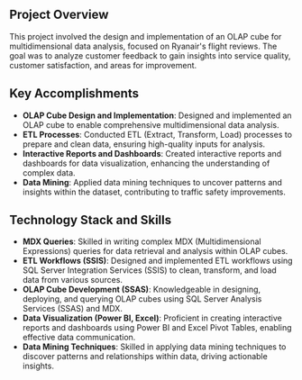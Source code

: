 ## Project Overview
This project involved the design and implementation of an OLAP cube for multidimensional data analysis, focused on Ryanair's flight reviews. The goal was to analyze customer feedback to gain insights into service quality, customer satisfaction, and areas for improvement.
## Key Accomplishments
- **OLAP Cube Design and Implementation**: Designed and implemented an OLAP cube to enable comprehensive multidimensional data analysis.
- **ETL Processes**: Conducted ETL (Extract, Transform, Load) processes to prepare and clean data, ensuring high-quality inputs for analysis.
- **Interactive Reports and Dashboards**: Created interactive reports and dashboards for data visualization, enhancing the understanding of complex data.
- **Data Mining**: Applied data mining techniques to uncover patterns and insights within the dataset, contributing to traffic safety improvements.

## Technology Stack and Skills
- **MDX Queries**: Skilled in writing complex MDX (Multidimensional Expressions) queries for data retrieval and analysis within OLAP cubes.
- **ETL Workflows (SSIS)**: Designed and implemented ETL workflows using SQL Server Integration Services (SSIS) to clean, transform, and load data from various sources.
- **OLAP Cube Development (SSAS)**: Knowledgeable in designing, deploying, and querying OLAP cubes using SQL Server Analysis Services (SSAS) and MDX.
- **Data Visualization (Power BI, Excel)**: Proficient in creating interactive reports and dashboards using Power BI and Excel Pivot Tables, enabling effective data communication.
- **Data Mining Techniques**: Skilled in applying data mining techniques to discover patterns and relationships within data, driving actionable insights.

